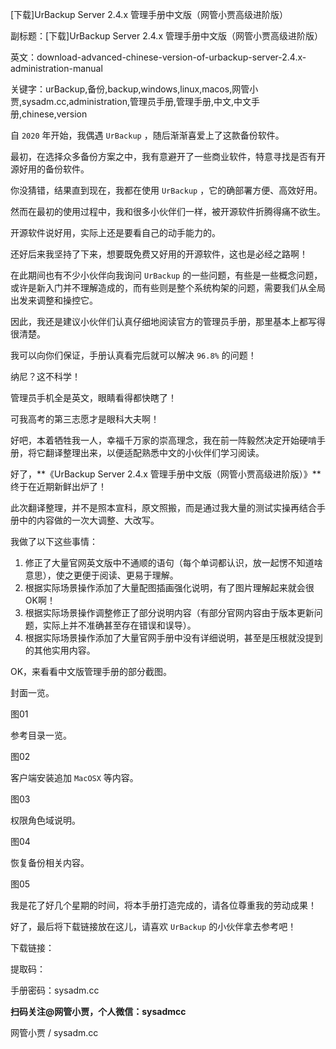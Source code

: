 [下载]UrBackup Server 2.4.x 管理手册中文版（网管小贾高级进阶版）

副标题：[下载]UrBackup Server 2.4.x 管理手册中文版（网管小贾高级进阶版）

英文：download-advanced-chinese-version-of-urbackup-server-2.4.x-administration-manual

关键字：urBackup,备份,backup,windows,linux,macos,网管小贾,sysadm.cc,administration,管理员手册,管理手册,中文,中文手册,chinese,version



自 `2020` 年开始，我偶遇 `UrBackup` ，随后渐渐喜爱上了这款备份软件。

最初，在选择众多备份方案之中，我有意避开了一些商业软件，特意寻找是否有开源好用的备份软件。

你没猜错，结果直到现在，我都在使用 `UrBackup` ，它的确部署方便、高效好用。



然而在最初的使用过程中，我和很多小伙伴们一样，被开源软件折腾得痛不欲生。

开源软件说好用，实际上还是要看自己的动手能力的。

还好后来我坚持了下来，想要既免费又好用的开源软件，这也是必经之路啊！

在此期间也有不少小伙伴向我询问 `UrBackup` 的一些问题，有些是一些概念问题，或许是新入门并不理解造成的，而有些则是整个系统构架的问题，需要我们从全局出发来调整和操控它。

因此，我还是建议小伙伴们认真仔细地阅读官方的管理员手册，那里基本上都写得很清楚。

我可以向你们保证，手册认真看完后就可以解决 `96.8%` 的问题！



纳尼？这不科学！

管理员手机全是英文，眼睛看得都快瞎了！

可我高考的第三志愿才是眼科大夫啊！

好吧，本着牺牲我一人，幸福千万家的崇高理念，我在前一阵毅然决定开始硬啃手册，将它翻译整理出来，以便适配熟悉中文的小伙伴们学习阅读。



好了，**《UrBackup Server 2.4.x 管理手册中文版（网管小贾高级进阶版）》**终于在近期新鲜出炉了！

此次翻译整理，并不是照本宣科，原文照搬，而是通过我大量的测试实操再结合手册中的内容做的一次大调整、大改写。

我做了以下这些事情：

1. 修正了大量官网英文版中不通顺的语句（每个单词都认识，放一起愣不知道啥意思），使之更便于阅读、更易于理解。
2. 根据实际场景操作添加了大量配图插画强化说明，有了图片理解起来就会很OK啊！
3. 根据实际场景操作调整修正了部分说明内容（有部分官网内容由于版本更新问题，实际上并不准确甚至存在错误和误导）。
4. 根据实际场景操作添加了大量官网手册中没有详细说明，甚至是压根就没提到的其他实用内容。



OK，来看看中文版管理手册的部分截图。

封面一览。

图01



参考目录一览。

图02



客户端安装追加 `MacOSX` 等内容。

图03



权限角色域说明。

图04



恢复备份相关内容。

图05



我是花了好几个星期的时间，将本手册打造完成的，请各位尊重我的劳动成果！

好了，最后将下载链接放在这儿，请喜欢 `UrBackup` 的小伙伴拿去参考吧！



下载链接：

提取码：

手册密码：sysadm.cc





**扫码关注@网管小贾，个人微信：sysadmcc**

网管小贾 / sysadm.cc






